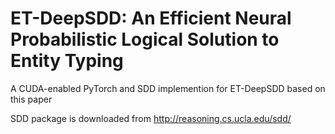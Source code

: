 # ET-DeepSDD: An Efficient Neural Probabilistic Logical Solution to Entity Typing

A CUDA-enabled PyTorch and SDD implemention for ET-DeepSDD based on this paper

SDD package is downloaded from http://reasoning.cs.ucla.edu/sdd/
